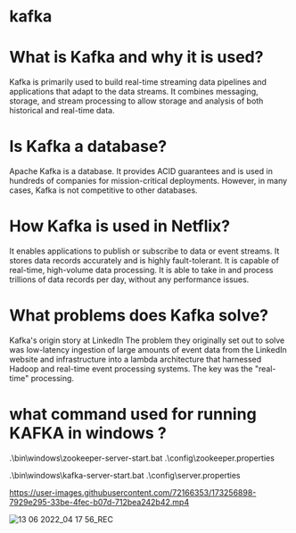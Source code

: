 # kafka

# What is Kafka and why it is used?
Kafka is primarily used to build real-time streaming data pipelines and applications that 
adapt to the data streams. It combines messaging, storage, and stream processing to allow 
storage and analysis of both historical and real-time data.

# Is Kafka a database?
Apache Kafka is a database. It provides ACID guarantees and is used in hundreds of companies 
for mission-critical deployments. However, in many cases, Kafka is not competitive to other databases.

# How Kafka is used in Netflix?
It enables applications to publish or subscribe to data or event streams. It stores data records accurately and is highly fault-tolerant. It is capable of real-time, high-volume data processing. 
It is able to take in and process trillions of data records per day, without any performance issues.

# What problems does Kafka solve?
Kafka's origin story at LinkedIn
The problem they originally set out to solve was low-latency ingestion of large amounts of 
event data from the LinkedIn website and infrastructure into a lambda architecture that harnessed 
Hadoop and real-time event processing systems. The key was the "real-time" processing.



# what command used for running KAFKA in windows ?

.\bin\windows\zookeeper-server-start.bat .\config\zookeeper.properties


.\bin\windows\kafka-server-start.bat .\config\server.properties



https://user-images.githubusercontent.com/72166353/173256898-7929e295-33be-4fec-b07d-712bea242b42.mp4

![13 06 2022_04 17 56_REC](https://user-images.githubusercontent.com/72166353/173256908-312b47d4-e0c9-401b-b5ce-728aec5bc6c7.png)
